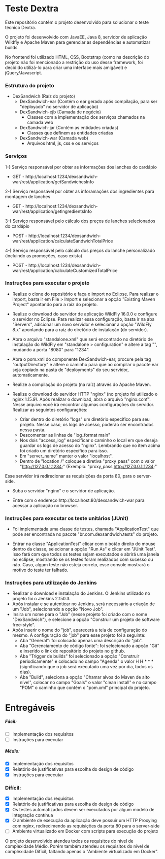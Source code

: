 # Teste Dextra
Este repositório contém o projeto desenvolvido para solucionar o teste técnico Dextra.

O projeto foi desenvolvido com JavaEE, Java 8, servidor de aplicação Wildfly e Apache Maven para gerenciar as dependências e automatizar builds.

No frontend foi utilizado HTML, CSS, Bootstrap (como na descrição do projeto não foi mencionado a restrição do uso desse framework, foi decidido utilizá-lo para criar uma interface mais amigável) e jQuery/Javascript.

### Estrutura do projeto
- DexSandwich (Raíz do projeto)
  - DexSandwich-ear (Contém o ear gerado após compilação, para ser "deployado" no servidor de aplicação)
  - DexSandwich-ejb (Camada de negócio)
    - Classes com a implementação dos serviços chamados na camada web
  - DexSandwich-jar (Contém as entidades criadas)
    - Classes que definem as entidades criadas
  - DexSandwich-war (Camada web)
    - Arquivos html, js, css e os serviços
    
### Serviços
1-) Serviço responsável por obter as informações dos lanches do cardápio
  - GET - http://localhost:1234/dexsandwich-war/rest/application/getSandwichesInfo

2-) Serviço responsável por obter as inforamações dos ingredientes para montagem de lanches
  - GET - http://localhost:1234/dexsandwich-war/rest/application/getIngredientsInfo
  
3-) Serviço responsável pelo cálculo dos preços de lanches selecionados do cardápio
  - POST - http://localhost:1234/dexsandwich-war/rest/application/calculateSandwichTotalPrice
  
4-) Serviço responsável pelo cálculo dos preços do lanche personalizado (incluindo as promoções, caso exista)
  - POST - http://localhost:1234/dexsandwich-war/rest/application/calculateCustomizedTotalPrice
  
### Instruções para executar o projeto
- Realize o clone do repositório e faça o import no Eclipse. Para realizar o import, basta ir em File > Import e selecionar a opção "Existing Maven Project" apontando para a raíz do projeto.

- Realize o download do servidor de aplicação WildFly 16.0.0 e configure o servidor no Eclipse. Para realizar essa configuração, basta ir na aba "Servers", adicionar um novo servidor e selecionar a opção "WildFly 8.x" apontando para a raíz do diretório de instalação (do servidor).

- Abra o arquivo "standalone.xml" que será encontrado no diretório de instalação do WildFly em "standalone > configuration" e altere a tag "<socket-binding name="http" port="${jboss.http.port:8080}"/>", mudando a porta "8080" para "1234".

- Abra o pom.xml do componente DexSandwich-ear, procure pela tag "outputDirectory" e altere o caminho para que ao compilar o pacote ear seja copiado na pasta de "deployments" do seu servidor, automaticamente.

- Realize a compilação do projeto (na raíz) através do Apache Maven.

- Realize o download do servidor HTTP "nginx" (no projeto foi utilizado o nginx 1.15.9). Após realizar o download, abra o arquivo "nginx.conf". Nesse arquivo você irá encontrar algumas configurações do servidor. Realizar as seguintes configurações:
  - Criar dentro do diretório "logs" um diretório específico para seu projeto. Nesse caso, os logs de acesso, poderão ser encontrados nessa pasta.
  - Descomentar as linhas de "log_format  main"
  - Nos dois "access_log" especificar o caminho o local em que deseja guardar os logs de acesso do "nginx". Lembrando que no item acima foi criado um diretório específico para isso.
  - Em "server_name" manter o valor "localhost".
  - Dentro de "location /" coloque a diretiva "proxy_pass" com o valor "http://127.0.0.1:1234;" (Exemplo: "proxy_pass  http://127.0.0.1:1234;"
  
Esse servidor irá redirecionar as requisições da porta 80, para o server-side.

- Suba o servidor "nginx" e o servidor de aplicação.

- Entre com o endereço http://localhost:80/dexsandwich-war para acessar a aplicação no browser.

### Instruções para executar os teste unitários (JUnit)
- Foi implementada uma classe de testes, chamada "ApplicationTest" que pode ser encontrada no pacote "br.com.dexsandwich.tests" do projeto. 

- Entrar na classe "ApplicationTest" clicar com o botão direito do mouse dentro da classe, selecionar a opção "Run As" e clicar em "JUnit Test". Isso fará com que todos os testes sejam executados e abrirá uma janela no eclipse, mostrando se os testes foram realizados com sucesso ou não. Caso, algum teste não esteja correto, esse console mostrará o motivo do teste ter falhado.

### Instruções para utilização do Jenkins
- Realizar o download e instalação do Jenkins. O Jenkins utilizado no projeto foi o Jenkins 2.150.3.
- Após instalar e se autenticar no Jenkins, será necessário a criação de um "Job", selecionando a opção "Novo Job".
- Insira um nome para o "Job" (nesse projeto foi criado com o nome "DexSandwich"), e selecione a opção "Construir um projeto de software free-style".
- Após inserir o nome do "job", aparecerá a tela de configuração do mesmo. A configuração do "job" para esse projeto foi a seguinte:
  - Aba "General": foi colocado apenas uma descrição do "job".
  - Aba "Gerenciamento de código fonte": foi selecionado a opção "Git" e inserido o link do repositório do projeto no github.
  - Aba "Trigger de builds" foi selecionado a opção "Construir periodicamente" e colocado no campo "Agenda" o valor H H * * * (significando que o job será executado uma vez por dia, todos os dias).
  - Aba "Build", seleciona a opção "Chamar alvos do Maven de alto nível", colocar no campo "Goals" o valor "clean install" e no campo "POM" o caminho que contém o "pom.xml" principal do projeto.
  
 # Entregáveis
 ##### Fácil:
 - [ ] Implementação dos requisitos
 - [ ] Instruções para executar
 
 ##### Médio:
 - [x] Implementação dos requisitos
 - [x] Relatório de justificativas para escolha do design de código
 - [x] Instruções para executar
 
 ### Difícil:
 - [x] Implementação dos requisitos
 - [x] Relatório de justificativas para escolha do design de código
 - [x] Os testes automatizados devem ser executados por algum modelo de integração contínua
 - [x] O ambiente de execução da aplicação deve possuir um HTTP Proxying com nginx, redirecimendo as requisições da porta 80 para o server-side
 - [ ] Ambiente virtualizado em Docker com scripts para execução do projeto
 
 O projeto desenvolvido atendeu todos os requisitos do nível de complexidade Médio. Porém também atendeu os requisitos do nível de complexidade Difícil, faltando apenas o "Ambiente virtualizado em Docker".
